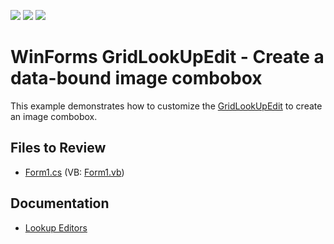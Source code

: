 <!-- default badges list -->
![](https://img.shields.io/endpoint?url=https://codecentral.devexpress.com/api/v1/VersionRange/128619119/14.1.4%2B)
[![](https://img.shields.io/badge/Open_in_DevExpress_Support_Center-FF7200?style=flat-square&logo=DevExpress&logoColor=white)](https://supportcenter.devexpress.com/ticket/details/E2200)
[![](https://img.shields.io/badge/📖_How_to_use_DevExpress_Examples-e9f6fc?style=flat-square)](https://docs.devexpress.com/GeneralInformation/403183)
<!-- default badges end -->

# WinForms GridLookUpEdit - Create a data-bound image combobox

This example demonstrates how to customize the [GridLookUpEdit](https://docs.devexpress.com/WindowsForms/DevExpress.XtraEditors.GridLookUpEdit) to create an image combobox.


## Files to Review

* [Form1.cs](./CS/Form1.cs) (VB: [Form1.vb](./VB/Form1.vb))


## Documentation

* [Lookup Editors](https://docs.devexpress.com/WindowsForms/116008/controls-and-libraries/editors-and-simple-controls/lookup-editors)
